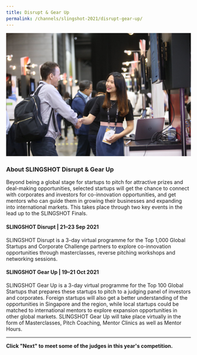 ```yaml
---
title: Disrupt & Gear Up
permalink: /channels/slingshot-2021/disrupt-gear-up/
---
```


![Alt text for image on Isomer site](/images/connections%202.jpg)
### About SLINGSHOT Disrupt & Gear Up
Beyond being a global stage for startups to pitch for attractive prizes and deal-making opportunities, selected startups will get the chance to connect with corporates and investors for co-innovation opportunities, and get mentors who can guide them in growing their businesses and expanding into international markets. This takes place through two key events in the lead up to the SLINGSHOT Finals. 

#### SLINGSHOT Disrupt | 21–23 Sep 2021

SLINGSHOT Disrupt is a 3-day virtual programme for the Top 1,000 Global Startups and Corporate Challenge partners to explore co-innovation opportunities through masterclasses, reverse pitching workshops and networking sessions.  

#### SLINGSHOT Gear Up | 19–21 Oct 2021

SLINGSHOT Gear Up is a 3-day virtual programme for the Top 100 Global Startups that prepares these startups to pitch to a judging panel of investors and corporates. Foreign startups will also get a better understanding of the opportunities in Singapore and the region, while local startups could be matched to international mentors to explore expansion opportunities in other global markets. SLINGSHOT Gear Up will take place virtually in the form of Masterclasses, Pitch Coaching, Mentor Clinics as well as Mentor Hours.

***
**Click "Next" to meet some of the judges in this year's competition.**
